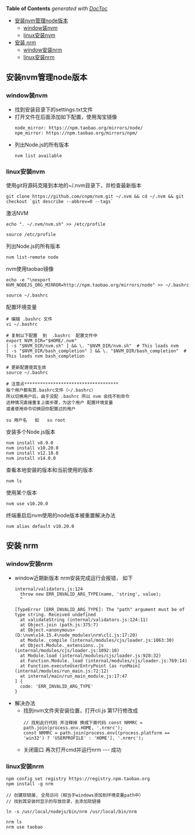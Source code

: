 <!-- START doctoc generated TOC please keep comment here to allow auto update -->
<!-- DON'T EDIT THIS SECTION, INSTEAD RE-RUN doctoc TO UPDATE -->
**Table of Contents**  *generated with [DocToc](https://github.com/thlorenz/doctoc)*

- [安装nvm管理node版本](#%E5%AE%89%E8%A3%85nvm%E7%AE%A1%E7%90%86node%E7%89%88%E6%9C%AC)
  - [window装nvm](#window%E8%A3%85nvm)
  - [linux安装nvm](#linux%E5%AE%89%E8%A3%85nvm)
- [安装 nrm](#%E5%AE%89%E8%A3%85-nrm)
  - [window安装nrm](#window%E5%AE%89%E8%A3%85nrm)
  - [linux安装nrm](#linux%E5%AE%89%E8%A3%85nrm)

<!-- END doctoc generated TOC please keep comment here to allow auto update -->

## 安装nvm管理node版本

### window装nvm
  - 找到安装目录下的settings.txt文件
  - 打开文件在后面添加如下配置，使用淘宝镜像
    ```
    node_mirror: https://npm.taobao.org/mirrors/node/
    npm_mirror: https://npm.taobao.org/mirrors/npm/
    ```
  - 列出Node.js的所有版本
    ```
    nvm list available
    ```


### linux安装nvm

使用git将源码克隆到本地的~/.nvm目录下，并检查最新版本
```
git clone https://github.com/cnpm/nvm.git ~/.nvm && cd ~/.nvm && git checkout `git describe --abbrev=0 --tags`
```

激活NVM
```
echo ". ~/.nvm/nvm.sh" >> /etc/profile

source /etc/profile
```

列出Node.js的所有版本
```
nvm list-remote node
```

nvm使用taobao镜像
```
echo -e "\nexport NVM_NODEJS_ORG_MIRROR=http://npm.taobao.org/mirrors/node" >> ~/.bashrc

source ~/.bashrc
```

配置环境变量

```
# 编辑 .bashrc 文件
vi ~/.bashrc

# 复制以下配置  到  .bashrc  配置文件中
export NVM_DIR="$HOME/.nvm"
[ -s "$NVM_DIR/nvm.sh" ] && \. "$NVM_DIR/nvm.sh"  # This loads nvm
[ -s "$NVM_DIR/bash_completion" ] && \. "$NVM_DIR/bash_completion"  # This loads nvm bash_completion

# 更新配置使其生效
source ~/.bashrc

# 注意点************************************
每个用户都有其.bashrc文件（~/.bashrc）
所以切换用户后，由于没配 .bashrc 所以 nvm 会找不到命令
这种情况直接重复上面步骤，为这个用户 配置环境变量   
或者使用命令切换回你配置过的用户  

su 用户名   如   su root

```


安装多个Node.js版本
```
nvm install v8.9.0
nvm install v10.20.0
nvm install v12.18.0
nvm install v14.0.0
```

查看本地安装的版本和当前使用的版本
```
nvm ls
```

使用某个版本
```
nvm use v10.20.0
```

终端重启后nvm使用的node版本被重置解决办法

```
nvm alias default v10.20.0
```

## 安装 nrm 

### window安装nrm

- window近期新版本 nrm安装完成运行会报错， 如下
  ```
  internal/validators.js:124
    throw new ERR_INVALID_ARG_TYPE(name, 'string', value);
    ^

  [TypeError [ERR_INVALID_ARG_TYPE]: The "path" argument must be of type string. Received undefined
    at validateString (internal/validators.js:124:11)
    at Object.join (path.js:375:7)
    at Object.<anonymous> (D:\nvm\v14.15.4\node_modules\nrm\cli.js:17:20)
    at Module._compile (internal/modules/cjs/loader.js:1063:30)
    at Object.Module._extensions..js (internal/modules/cjs/loader.js:1092:10)
    at Module.load (internal/modules/cjs/loader.js:928:32)
    at Function.Module._load (internal/modules/cjs/loader.js:769:14)
    at Function.executeUserEntryPoint [as runMain] (internal/modules/run_main.js:72:12)
    at internal/main/run_main_module.js:17:47
  ] {
    code: 'ERR_INVALID_ARG_TYPE'
  }
  ```
- 解决办法
  - 找到nvm文件夹安装位置，打开cli.js 第17行修改成
    ```
    // 找到此行代码 并注释掉 换成下面代码 const NRMRC = path.join(process.env.HOME, '.nrmrc');
    const NRMRC = path.join(process.env[(process.platform == 'win32') ? 'USERPROFILE' : 'HOME'], '.nrmrc');
    ```
  - 关闭窗口  再次打开cmd并运行nrm --- 成功  

### linux安装nrm

```
npm config set registry https://registry.npm.taobao.org
npm install -g nrm

// 创建软链接, 全局访问（相当于windows添加到环境变量path中）
// 找到其安装时显示的存放目录，去添加软链接

ln -s /usr/local/nodejs/bin/nrm /usr/local/bin/nrm

nrm ls
nrm use taobao
```
